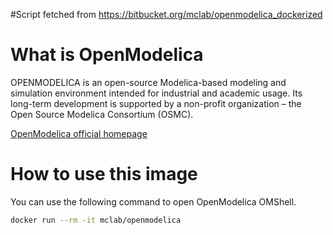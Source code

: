 #Script fetched from https://bitbucket.org/mclab/openmodelica_dockerized

# What is OpenModelica

OPENMODELICA is an open-source Modelica-based modeling and simulation
environment intended for industrial and academic usage. Its long-term
development is supported by a non-profit organization – the Open Source
Modelica Consortium (OSMC).

[OpenModelica official homepage](https://openmodelica.org)

# How to use this image

You can use the following command to open OpenModelica OMShell.

```sh
docker run --rm -it mclab/openmodelica
```
